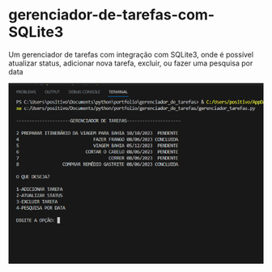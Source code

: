 # gerenciador-de-tarefas-com-SQLite3
Um gerenciador de tarefas com integração com SQLite3, onde é possível atualizar status, adicionar nova tarefa, excluir, ou fazer uma pesquisa por data

![descrição da imagem](https://github.com/marceloaguillar/gerenciador-de-tarefas-com-SQLite3/blob/08a4587996e97c645f48a2b54358008dbe792f18/execucao_gerenciador.png)

